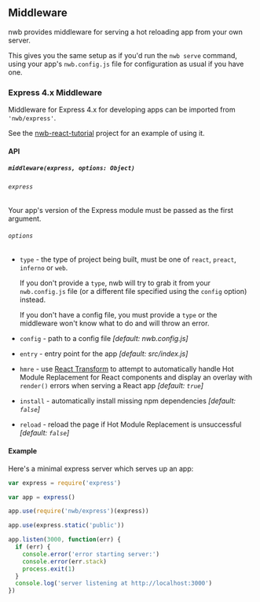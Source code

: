 ## Middleware

nwb provides middleware for serving a hot reloading app from your own server.

This gives you the same setup as if you'd run the `nwb serve` command, using your app's `nwb.config.js` file for configuration as usual if you have one.

### Express 4.x Middleware

Middleware for Express 4.x for developing apps can be imported from `'nwb/express'`.

See the [nwb-react-tutorial](https://github.com/insin/nwb-react-tutorial) project for an example of using it.

#### API

##### `middleware(express, options: Object)`

###### `express`

Your app's version of the Express module must be passed as the first argument.

###### `options`

- `type` - the type of project being built, must be one of `react`, `preact`, `inferno` or `web`.

  If you don't provide a `type`, nwb will try to grab it from your `nwb.config.js` file (or a different file specified using the `config` option) instead.

  If you don't have a config file, you must provide a `type` or the middleware won't know what to do and will throw an error.

- `config` - path to a config file *[default: nwb.config.js]*
- `entry` - entry point for the app *[default: src/index.js]*
- `hmre` - use [React Transform](https://github.com/gaearon/babel-plugin-react-transform#readme) to attempt to automatically handle Hot Module Replacement for React components and display an overlay with `render()` errors when serving a React app *[default: `true`]*
- `install` - automatically install missing npm dependencies *[default: `false`]*
- `reload` - reload the page if Hot Module Replacement is unsuccessful *[default: `false`]*

#### Example

Here's a minimal express server which serves up an app:

```js
var express = require('express')

var app = express()

app.use(require('nwb/express')(express))

app.use(express.static('public'))

app.listen(3000, function(err) {
  if (err) {
    console.error('error starting server:')
    console.error(err.stack)
    process.exit(1)
  }
  console.log('server listening at http://localhost:3000')
})
```
